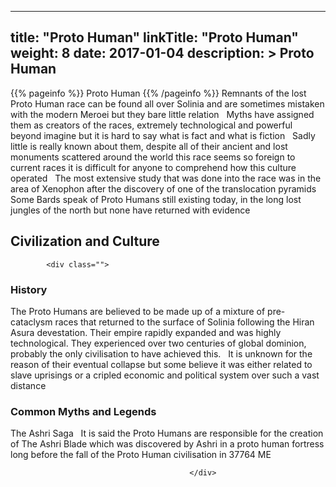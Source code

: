 
---
title: "Proto Human"
linkTitle: "Proto Human"
weight: 8
date: 2017-01-04
description: >
 Proto Human
---

{{% pageinfo %}}
Proto Human
{{% /pageinfo %}}
Remnants of the lost Proto Human race can be found all over Solinia and are sometimes mistaken with the modern Meroei but they bare little relation <span class="line-spacer d-block"> </span> Myths have assigned them as creators of the races, extremely technological and powerful beyond imagine but it is hard to say what is fact and what is fiction <span class="line-spacer d-block"> </span> Sadly little is really known about them, despite all of their ancient and lost monuments scattered around the world this race seems so foreign to current races it is difficult for anyone to comprehend how this culture operated <span class="line-spacer d-block"> </span> The most extensive study that was done into the race was in the area of Xenophon after the discovery of one of the translocation pyramids <span class="line-spacer d-block"> </span> Some Bards speak of Proto Humans still existing today, in the long lost jungles of the north but none have returned with evidence

## Civilization and Culture


            <div class="">
                                  
                  
                  
                 
                 
                 
                 
                 
                                                                                                    

### History

The Proto Humans are believed to be made up of a mixture of pre-cataclysm races that returned to the surface of Solinia following the Hiran Asura devestation. Their empire rapidly expanded and was highly technological. They experienced over two centuries of global dominion, probably the only civilisation to have achieved this. <span class="line-spacer d-block"> </span> It is unknown for the reason of their eventual collapse but some believe it was either related to slave uprisings or a cripled economic and political system over such a vast distance

### Common Myths and Legends

The Ashri Saga <span class="line-spacer d-block"> </span> It is said the Proto Humans are responsible for the creation of The Ashri Blade which was discovered by Ashri in a proto human fortress long before the fall of the Proto Human civilisation in 37764 ME

                                            </div>
